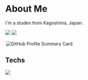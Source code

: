 # About Me
I'm a studen from Kagoshima, Japan.

![](https://github-readme-stats.vercel.app/api/top-langs?username=moriT958&show_icons=true&locale=en&layout=compact&theme=tokyonight) 
![](http://github-profile-summary-cards.vercel.app/api/cards/profile-details?username=moriT958&show_icons=true&locale=en&layout=compact&theme=tokyonight)
<div style="border: 2px solid white; display: inline-block;">
  <img src="http://github-profile-summary-cards.vercel.app/api/cards/profile-details?username=moriT958&show_icons=true&locale=en&layout=compact&theme=tokyonight" alt="GitHub Profile Summary Card">
</div>

## Techs
<img src="https://skillicons.dev/icons?i=html,css,tailwind,js,typescript,react,python,flask,fastapi,sqlite,vscode," /> <br /><br />
